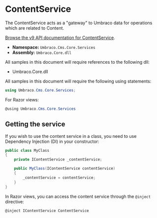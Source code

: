# ContentService

The ContentService acts as a "gateway" to Umbraco data for operations which are related to Content.

[Browse the v9 API documentation for ContentService](https://apidocs.umbraco.com/v12/csharp/api/Umbraco.Cms.Core.Services.IContentService.html).

-   **Namespace:** `Umbraco.Cms.Core.Services`
-   **Assembly:** `Umbraco.Core.dll`

All samples in this document will require references to the following dll:

-   Umbraco.Core.dll

All samples in this document will require the following using statements:

```csharp
using Umbraco.Cms.Core.Services;
```

For Razor views:

```csharp
@using Umbraco.Cms.Core.Services
```

## Getting the service

If you wish to use the content service in a class, you need to use Dependency Injection (DI) in your constructor:

```csharp
public class MyClass
{
    private IContentService _contentService;

    public MyClass(IContentService contentService)
    {
        _contentService = contentService;
    }
}
```

In Razor views, you can access the content service through the `@inject` directive:

```csharp
@inject IContentService ContentService
```
